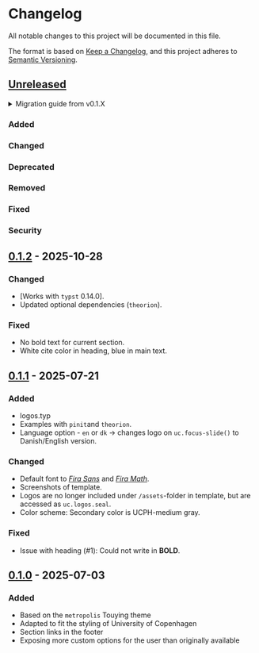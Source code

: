 # Changelog

All notable changes to this project will be documented in this file.

The format is based on [Keep a Changelog](https://keepachangelog.com/en/1.1.0/),
and this project adheres to [Semantic Versioning](https://semver.org/spec/v2.0.0.html).

## [Unreleased]

<details>
<summary>Migration guide from v0.1.X</summary>

<!-- Write migration guide here -->

</details>

### Added

### Changed

### Deprecated

### Removed

### Fixed

### Security

## [0.1.2] - 2025-10-28

### Changed
- [Works with `typst` 0.14.0].
- Updated optional dependencies (`theorion`).

### Fixed 
- No bold text for current section.
- White cite color in heading, blue in main text.

## [0.1.1] - 2025-07-21

### Added
- logos.typ
- Examples with `pinit`and `theorion`.
- Language option - `en` or `dk` -> changes logo on `uc.focus-slide()` to Danish/English version. 

### Changed
- Default font to [*Fira Sans*](https://fonts.google.com/specimen/Fira+Sans) and [*Fira Math*](https://github.com/firamath/firamath).
- Screenshots of template.
- Logos are no longer included under `/assets`-folder in template, but are accessed as `uc.logos.seal`.
- Color scheme: Secondary color is UCPH-medium gray.

### Fixed
- Issue with heading (#1): Could not write in **BOLD**. 

## [0.1.0] - 2025-07-03

### Added

<!-- Describe the feature set of the initial release here -->
- Based on the `metropolis` Touying theme
- Adapted to fit the styling of University of Copenhagen
- Section links in the footer
- Exposing more custom options for the user than originally available

<!--
Below are the target URLs for each version
You can link version numbers (in level-2 headings)
to the corresponding tag on GitHub, or the diff
in comparison to the previous release
-->

[Unreleased]: https://github.com/jorgenhost/ucph-nielsine-touying/compare/v0.1.0...HEAD
[0.1.0]: https://github.com/jorgenhost/ucph-nielsine-touying/releases/tag/v0.1.0
[0.1.1]: https://github.com/jorgenhost/ucph-nielsine-touying/releases/tag/v0.1.1
[0.1.2]: https://github.com/jorgenhost/ucph-nielsine-touying/releases/tag/v0.1.2